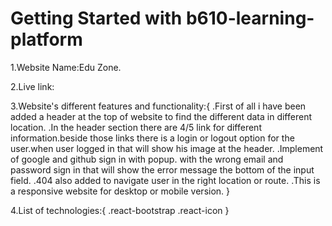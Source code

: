 # Getting Started with b610-learning-platform

1.Website Name:Edu Zone.

2.Live link:

3.Website's different features and functionality:{
.First of all i have been added a header at the top of website to find the different data in different location.
.In the header section there are 4/5 link for different information.beside those links there is a login or logout option for the user.when user logged in that will show his image at the header.
.Implement of google and github sign in with popup. with the wrong email and password sign in that will show the error message the bottom of the input field.
.404 also added to navigate user in the right location or route.
.This is a responsive website for desktop or mobile version.
}

4.List of technologies:{
.react-bootstrap
.react-icon
}
